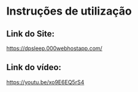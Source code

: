 # Instruções de utilização

## Link do Site:

https://dpsleep.000webhostapp.com/

## Link do vídeo:

https://youtu.be/xo9E6EQ5rS4
